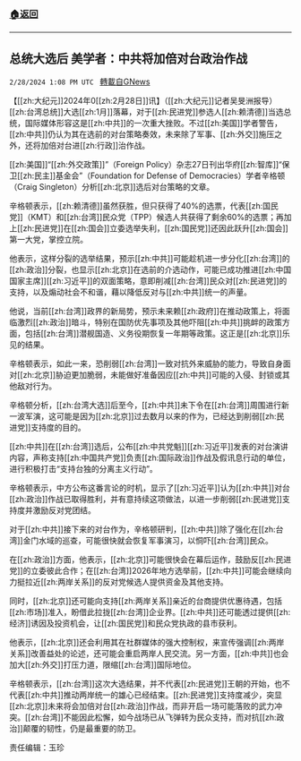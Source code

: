 ###  [:house:返回](README.md)
---


## 总统大选后 美学者：中共将加倍对台政治作战
`2/28/2024 1:08 PM UTC ` [轉載自GNews](https://gnews.org/articles/2349833)

【[[zh:大纪元]]2024年0[[zh:2月28日]]讯】（[[zh:大纪元]]记者吴旻洲报导）[[zh:台湾总统]]大选[[zh:1月]]落幕，对于[[zh:民进党]]参选人[[zh:赖清德]]当选总统，国际媒体形容这是[[zh:中共]]的一次重大挫败。不过[[zh:美国]]学者警告，[[zh:中共]]仍认为其在选前的对台策略奏效，未来除了军事、[[zh:外交]]施压之外，还将加倍对台进[[zh:行政]]治作战。

[[zh:美国]]“[[zh:外交政策]]”（Foreign Policy）杂志27日刊出华府[[zh:智库]]“保卫[[zh:民主]]基金会”（Foundation for Defense of Democracies）学者辛格顿（Craig Singleton）分析[[zh:北京]]选后对台策略的文章。

辛格顿表示，[[zh:赖清德]]虽然获胜，但只获得了40%的选票，代表[[zh:国民党]]（KMT）和[[zh:台湾]]民众党（TPP）候选人共获得了剩余60%的选票；再加上[[zh:民进党]]在[[zh:国会]]立委选举失利，[[zh:国民党]]还因此跃升[[zh:国会]]第一大党，掌控立院。

他表示，这样分裂的选举结果，预示[[zh:中共]]可能趁机进一步分化[[zh:台湾]]的[[zh:政治]]分裂，也显示[[zh:北京]]在选前的介选动作，可能已成功推进[[zh:中国国家主席]][[zh:习近平]]的双面策略，意即削减[[zh:台湾]]民众对[[zh:民进党]]的支持，以及煽动社会不和谐，藉以降低反对与[[zh:中共]]统一的声量。

他说，当前[[zh:台湾]]政界的新局势，预示未来赖[[zh:政府]]在推动政策上，将面临激烈[[zh:政治]]暗斗，特别在国防优先事项及其他吓阻[[zh:中共]]挑衅的政策方面，包括[[zh:台湾]]潜舰国造、义务役期恢复一年期等政策。这正是[[zh:北京]]乐见的结果。

辛格顿表示，如此一来，恐削弱[[zh:台湾]]一致对抗外来威胁的能力，导致自身面对[[zh:北京]]胁迫更加脆弱，未能做好准备因应[[zh:中共]]可能的入侵、封锁或其他敌对行为。

辛格顿分析，[[zh:台湾大选]]后至今，[[zh:中共]]未下令在[[zh:台湾]]周围进行新一波军演，这可能是因为[[zh:北京]]过去数月以来的作为，已经达到削弱[[zh:民进党]]支持度的目的。

[[zh:中共]]在[[zh:台湾]]选后，公布[[zh:中共党魁]][[zh:习近平]]发表的对台演讲内容，声称支持[[zh:中国共产党]]负责[[zh:国际政治]]作战及假讯息行动的单位，进行积极打击“支持台独的分离主义行动”。

辛格顿表示，中方公布这番言论的时机，显示了[[zh:习近平]]认为[[zh:中共]]对台[[zh:政治]]作战已取得胜利，并有意持续这项做法，以进一步削弱[[zh:民进党]]支持度并激励反对党团结。

对于[[zh:中共]]接下来的对台作为，辛格顿研判，[[zh:中共]]除了强化在[[zh:台湾]]金门水域的巡查，可能很快就会恢复军事演习，以恫吓[[zh:台湾]]民众。

在[[zh:政治]]方面，他表示，[[zh:北京]]可能很快会在幕后运作，鼓励反[[zh:民进党]]的立委彼此合作；在[[zh:台湾]]2026年地方选举前，[[zh:中共]]可能会继续向力挺拉近[[zh:两岸关系]]的反对党候选人提供资金及其他支持。

同时，[[zh:北京]]还可能向支持[[zh:两岸关系]]亲近的台商提供优惠待遇，包括[[zh:市场]]准入，盼借此拉拢[[zh:台湾]]企业界。[[zh:中共]]还可能透过提供[[zh:经济]]诱因及投资机会，让[[zh:国民党]]和民众党执政的县市获利。

他表示，[[zh:北京]]还会利用其在社群媒体的强大控制权，来宣传强调[[zh:两岸关系]]改善益处的论述，还可能会重启两岸人民交流。另一方面，[[zh:中共]]也会加大[[zh:外交]]打压力道，限缩[[zh:台湾]]国际地位。

辛格顿表示，[[zh:台湾]]这次大选结果，并不代表[[zh:民进党]]王朝的开始，也不代表[[zh:中共]]推动两岸统一的雄心已经结束。[[zh:民进党]]支持度减少，突显[[zh:北京]]未来将会加倍对台[[zh:政治]]作战，而非开启一场可能落败的武力冲突。[[zh:台湾]]不能因此松懈，如今战场已从飞弹转为民众支持，而对抗[[zh:政治]]颠覆的韧性，仍是最重要的防卫。

责任编辑：玉珍

